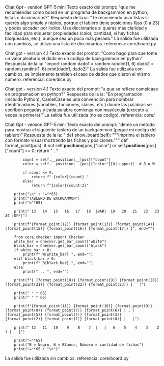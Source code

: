 Chat Gpt - version GPT-5 mini
Texto exacto del prompt: "que me recomiendas como board en un programa de backgammon en python, listas o diccionarios?"
Respuesta de la ia: "Te recomiendo usar listas si querés algo simple y rápido, porque el tablero tiene posiciones fijas (0 a 23) y podés acceder por índice.
Usá diccionarios si querés más claridad y facilidad para etiquetar propiedades (color, cantidad, si hay fichas bloqueadas, etc.), aunque sea un poco más pesado."
La salida fue utilizada con cambios, se utilizo una lista de diccionarios.
referencia: core/board.py

Chat gpt - version 4.1
Texto exacto del prompt: "Como hago para que tome un valor aleatorio el dado en un codigo de backgammon en python"
Respuesta de la ia: "import random
dado1 = random.randint(1, 6)
dado2 = random.randint(1, 6)
print(dado1, dado2)"
La salida fue utilizada con cambios, se implemento tambien el caso de dados que dieron el mismo numero.
referencia: core/dice.py

Chat gpt - version 4.1
Texto exacto del prompt: "a que se refiere camelcase en programacion en python?"
Respuesta de la ia: "En programación (incluido Python), CamelCase es una convención para nombrar identificadores (variables, funciones, clases, etc.) donde las palabras se escriben pegadas y cada palabra comienza con mayúscula (excepto a veces la primera)."
La salida fue utilizada (no es codigo).
referencia: core/

Chat Gpt - version GPT-5 mini
Texto exacto del prompt: "deme un metodo para mostrar el siguiente tablero de un backgammon (pegue mi codigo del tablero)"
Respuesta de la ia: "    def show_board(self):
        """Imprime el tablero con formato visual mostrando las fichas y posiciones."""
        def format_point(pos):
            if not self.__positions__[pos]["color"] or self.__positions__[pos]["count"] == 0:
                return "  . "
            
            count = self.__positions__[pos]["count"]
            color = self.__positions__[pos]["color"][0].upper()  # B o W
            
            if count <= 9:
                return f" {color}{count} "
            else:
                return f"{color}{count:2}"
        
        print("\n" + "="*65)
        print("TABLERO DE BACKGAMMON")
        print("="*65)
        
        print(" 13   14   15   16   17   18  |BAR|  19   20   21   22   23   24 |OFF|")
        
        print(f"{format_point(12)} {format_point(13)} {format_point(14)} {format_point(15)} {format_point(16)} {format_point(17)} |", end="")
        
        from core.checker import Checker
        white_bar = Checker.get_bar_count("white")
        black_bar = Checker.get_bar_count("black")
        if white_bar > 0:
            print(f" W{white_bar} ", end="")
        elif black_bar > 0:
            print(f" B{black_bar} ", end="")
        else:
            print("  . ", end="")
        
        print(f"| {format_point(18)} {format_point(19)} {format_point(20)} {format_point(21)} {format_point(22)} {format_point(23)} |   |")
    
        print(" " * 65)
        print(" " * 65)
        
        print(f"{format_point(11)} {format_point(10)} {format_point(9)} {format_point(8)} {format_point(7)} {format_point(6)} | . | {format_point(5)} {format_point(4)} {format_point(3)} {format_point(2)} {format_point(1)} {format_point(0)} |   |")
        
        print(" 12   11   10    9    8    7  |   |   6    5    4    3    2    1 |   |")
        
        print("="*65)
        print("B = Negro, W = Blanco, Número = cantidad de fichas")
        print("="*65 + "\n")"
La salida fue utilizada sin cambios.
referencia: core/board.py